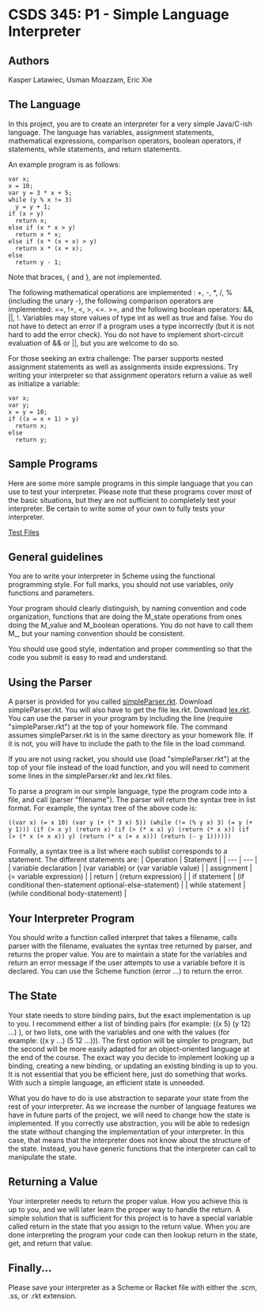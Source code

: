 # CSDS 345: P1 - Simple Language Interpreter

## Authors

Kasper Latawiec, Usman Moazzam, Eric Xie

## The Language

In this project, you are to create an interpreter for a very simple Java/C-ish language. The language has variables, assignment statements, mathematical expressions, comparison operators, boolean operators, if statements, while statements, and return statements.

An example program is as follows:

```
var x;
x = 10;
var y = 3 * x + 5;
while (y % x != 3)
  y = y + 1;
if (x > y)
  return x;
else if (x * x > y)
  return x * x;
else if (x * (x + x) > y)
  return x * (x + x);
else
  return y - 1;
 ```
 
Note that braces, { and }, are not implemented.

The following mathematical operations are implemented : +, -, *, /, % (including the unary -), the following comparison operators are implemented: ==, !=, <, >, <=. >=, and the following boolean operators: &&, ||, !. Variables may store values of type int as well as true and false. You do not have to detect an error if a program uses a type incorrectly (but it is not hard to add the error check). You do not have to implement short-circuit evaluation of && or ||, but you are welcome to do so.

For those seeking an extra challenge: The parser supports nested assignment statements as well as assignments inside expressions. Try writing your interpreter so that assignment operators return a value as well as initialize a variable:

```
var x;
var y;
x = y = 10;
if ((x = x + 1) > y)
  return x;
else
  return y;
 ```

## Sample Programs

Here are some more sample programs in this simple language that you can use to test your interpreter.  Please note that these programs cover most of the basic situations, but they are not sufficient to completely test your interpreter.  Be certain to write some of your own to fully tests your interpreter.

[Test Files](https://github.com/umoazzam/CSDS345-P1-SLI/tree/main/tests)

## General guidelines

You are to write your interpreter in Scheme using the functional programming style. For full marks, you should not use variables, only functions and parameters.

Your program should clearly distinguish, by naming convention and code organization, functions that are doing the M_state operations from ones doing the M_value and M_boolean operations. You do not have to call them M_, but your naming convention should be consistent.

You should use good style, indentation and proper commenting so that the code you submit is easy to read and understand.

## Using the Parser

A parser is provided for you called [simpleParser.rkt](https://github.com/umoazzam/CSDS345-P1-SLI/blob/main/simpleParser.rkt). Download simpleParser.rkt. You will also have to get the file lex.rkt. Download [lex.rkt](https://github.com/umoazzam/CSDS345-P1-SLI/blob/main/lex.rkt). You can use the parser in your program by including the line (require "simpleParser.rkt") at the top of your homework file. The command assumes simpleParser.rkt is in the same directory as your homework file. If it is not, you will have to include the path to the file in the load command.

If you are not using racket, you should use (load "simpleParser.rkt") at the top of your file instead of the load function, and you will need to comment some lines in the simpleParser.rkt and lex.rkt files.

To parse a program in our simple language, type the program code into a file, and call (parser "filename"). The parser will return the syntax tree in list format. For example, the syntax tree of the above code is: 

```
((var x) (= x 10) (var y (+ (* 3 x) 5)) (while (!= (% y x) 3) (= y (+ y 1))) (if (> x y) (return x) (if (> (* x x) y) (return (* x x)) (if (> (* x (+ x x)) y) (return (* x (+ x x))) (return (- y 1))))))
```

Formally, a syntax tree is a list where each sublist corresponds to a statement. The different statements are:
| Operation | Statement |
| --- | --- |
| variable declaration | (var variable) or (var variable value) |
| assignment |	(= variable expression) |
| return | (return expression)  |
| if statement  |	(if conditional then-statement optional-else-statement) |
| while statement	| (while conditional body-statement) |

## Your Interpreter Program

You should write a function called interpret that takes a filename, calls parser with the filename, evaluates the syntax tree returned by parser, and returns the proper value. You are to maintain a state for the variables and return an error message if the user attempts to use a variable before it is declared. You can use the Scheme function (error ...) to return the error.

## The State

Your state needs to store binding pairs, but the exact implementation is up to you. I recommend either a list of binding pairs (for example: ((x 5) (y 12) ...) ), or two lists, one with the variables and one with the values (for example: ((x y ...) (5 12 ...))). The first option will be simpler to program, but the second will be more easily adapted for an object-oriented language at the end of the course. The exact way you decide to implement looking up a binding, creating a new binding, or updating an existing binding is up to you. It is not essential that you be efficient here, just do something that works. With such a simple language, an efficient state is unneeded.

What you do have to do is use abstraction to separate your state from the rest of your interpreter. As we increase the number of language features we have in future parts of the project, we will need to change how the state is implemented. If you correctly use abstraction, you will be able to redesign the state without changing the implementation of your interpreter. In this case, that means that the interpreter does not know about the structure of the state. Instead, you have generic functions that the interpreter can call to manipulate the state.

## Returning a Value

Your interpreter needs to return the proper value.  How you achieve this is up to you, and we will later learn the proper way to handle the return.  A simple solution that is sufficient for this project is to have a special variable called return in the state that you assign to the return value.  When you are done interpreting the program your code can then lookup return in the state, get, and return that value.

## Finally...

Please save your interpreter as a Scheme or Racket file with either the .scm, .ss, or .rkt extension.
